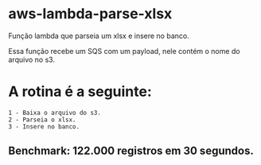 # aws-lambda-parse-xlsx
Função lambda que parseia um xlsx e insere no banco.


Essa função recebe um SQS com um payload, nele contém o nome do arquivo no s3.

# A rotina é a seguinte:

```
1 - Baixa o arquivo do s3.
2 - Parseia o xlsx.
3 - Insere no banco.
```


## Benchmark: 122.000 registros em 30 segundos.
